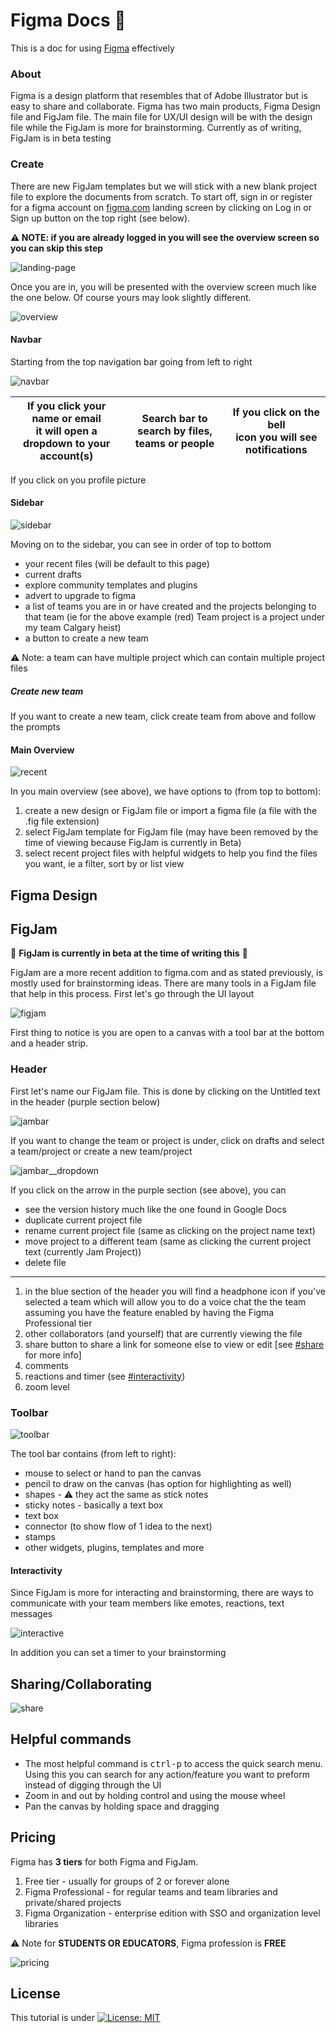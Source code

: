 # Figma Docs 📖

This is a doc for using [Figma](https://www.figma.com/) effectively

### About

Figma is a design platform that resembles that of Adobe Illustrator but is easy to share and collaborate. Figma has two main products, Figma Design file and FigJam file. The main file for UX/UI design will be with the design file while the FigJam is more for brainstorming. Currently as of writing, FigJam is in beta testing

### Create

There are new FigJam templates but we will stick with a new blank project file to explore the documents from scratch. To start off, sign in or register for a figma account on [figma.com](https://www.figma.com/) landing screen by clicking on Log in or Sign up button on the top right (see below). 

**⚠ NOTE: if you are already logged in you will see the overview screen so you can skip this step**

![landing-page](img/landing-page.png)

Once you are in, you will be presented with the overview screen much like the one below. Of course yours may look slightly different.

![overview](img/overview.png)

#### Navbar

Starting from the top navigation bar going from left to right

![navbar](img/navbar.png)

| If you click your name or email<br />it will open a dropdown to your account(s) | Search bar to search by files, teams or people | If you click on the bell <br />icon you will see notifications |
| ------------------------------------------------------------ | ---------------------------------------------- | ------------------------------------------------------------ |

If you click on you profile picture 

#### Sidebar

![sidebar](img/sidebar.png)

Moving on to the sidebar, you can see in order of top to bottom

* your recent files (will be default to this page)
* current drafts
* explore community templates and plugins
* advert to upgrade to figma
* a list of teams you are in or have created and the projects belonging to that team (ie for the above example (red) Team project is a project under my team Calgary heist)
* a button to create a new team

⚠ Note: a team can have multiple project which can contain multiple project files

##### Create new team

If you want to create a new team, click create team from above and follow the prompts

#### Main Overview

![recent](img/recent.png)

In you main overview (see above), we have options to (from top to bottom):

1. create a new design or FigJam file or import a figma file (a file with the .fig file extension)
2. select FigJam template for FigJam file (may have been removed by the time of viewing because FigJam is currently in Beta)
3. select recent project files with helpful widgets to help you find the files you want, ie a filter, sort by or list view 

## Figma Design



## FigJam

🚧 **FigJam is currently in beta at the time of writing this** 🚧

FigJam are a more recent addition to figma.com and as stated previously, is mostly used for brainstorming ideas. There are many tools in a FigJam file that help in this process. First let's go through the UI layout

![figjam](img/figjam.png)

First thing to notice is you are open to a canvas with a tool bar at the bottom and a header strip.

### Header

First let's name our FigJam file. This is done by clicking on the Untitled text in the header (purple section below)

![jambar](img/jambar.png)

If you want to change the team or project is under, click on drafts and select a team/project or create a new team/project

![jambar__dropdown](img/jambar__dropdown.png)

If you click on the arrow in the purple section (see above), you can

* see the version history much like the one found in Google Docs
* duplicate current project file
* rename current project file (same as clicking on the project name text)
* move project to a different team (same as clicking the current project text (currently Jam Project))
* delete file

---

1. in the blue section of the header you will find a headphone icon if you've selected a team which will allow you to do a voice chat the the team assuming you have the feature enabled by having the Figma Professional tier
2. other collaborators (and yourself) that are currently viewing the file
3. share button to share a link for someone else to view or edit [see [#share](#share) for more info]
4. comments
5. reactions and timer (see [#interactivity](#interactivity))
6. zoom level

### Toolbar

![toolbar](img/toolbar.png)

The tool bar contains (from left to right):

* mouse to select or hand to pan the canvas
* pencil to draw on the canvas (has option for highlighting as well)
* shapes - ⚠ they act the same as stick notes
* sticky notes - basically a text box
* text box
* connector (to show flow of 1 idea to the next)
* stamps 
* other widgets, plugins, templates and more



<a name=interactivity></a>

#### Interactivity

Since FigJam is more for interacting and brainstorming, there are ways to communicate with your team members like emotes, reactions, text messages

![interactive](img/interactive.png)

In addition you can set a timer to your brainstorming

<a name=share></a>

## Sharing/Collaborating

![share](img/share.png)

## Helpful commands

* The most helpful command is <kbd>ctrl-p</kbd> to access the quick search menu. Using this you can search for any action/feature you want to preform  instead of digging through the UI
* Zoom in and out by holding control and using the mouse wheel
* Pan the canvas by holding space and dragging 

## Pricing

Figma has **3 tiers** for both Figma and FigJam. 

1. Free tier - usually for groups of 2 or forever alone
2. Figma Professional - for regular teams and team libraries and private/shared projects
3. Figma Organization - enterprise edition with SSO and organization level libraries

⚠ Note for **STUDENTS OR EDUCATORS**, Figma profession is **FREE**

![pricing](img/pricing.png)



## License

This tutorial is under [![License: MIT](https://img.shields.io/badge/License-MIT-blue.svg)](https://opensource.org/licenses/MIT) 

